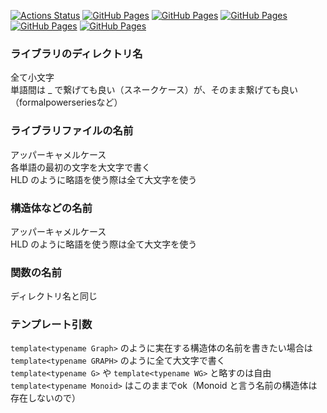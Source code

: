 [![Actions Status](https://github.com/dr0gsk0l/library/workflows/verify/badge.svg)](https://github.com/dr0gsk0l/library/actions) 
[![GitHub Pages](https://img.shields.io/static/v1?label=GitHub+Pages&message=+&color=brightgreen&logo=github)](https://dr0gsk0l.github.io/akinator/game.html)
[![GitHub Pages](https://img.shields.io/static/v1?label=GitHub+Pages&message=+&color=brightgreen&logo=github)](https://dr0gsk0l.github.io/library/) 
[![GitHub Pages](https://img.shields.io/static/v1?label=GitHub+Pages&message=+&color=brightgreen&logo=github)](https://dr0gsk0l.github.io/kaibungenerator/tmp.html)
[![GitHub Pages](https://img.shields.io/static/v1?label=GitHub+Pages&message=+&color=brightgreen&logo=github)](https://dr0gsk0l.github.io/othello/othello/)
[![GitHub Pages](https://img.shields.io/static/v1?label=GitHub+Pages&message=+&color=brightgreen&logo=github)](https://dr0gsk0l.github.io/game/game.html)

### ライブラリのディレクトリ名
全て小文字  
単語間は _ で繋げても良い（スネークケース）が、そのまま繋げても良い（formalpowerseriesなど）
### ライブラリファイルの名前
アッパーキャメルケース  
各単語の最初の文字を大文字で書く  
HLD のように略語を使う際は全て大文字を使う
### 構造体などの名前
アッパーキャメルケース  
HLD のように略語を使う際は全て大文字を使う
### 関数の名前
ディレクトリ名と同じ  
### テンプレート引数
```template<typename Graph>``` のように実在する構造体の名前を書きたい場合は  
```template<typename GRAPH>``` のように全て大文字で書く  
```template<typename G>``` や ```template<typename WG>``` と略すのは自由  
```template<typename Monoid>``` はこのままでok（Monoid と言う名前の構造体は存在しないので）
